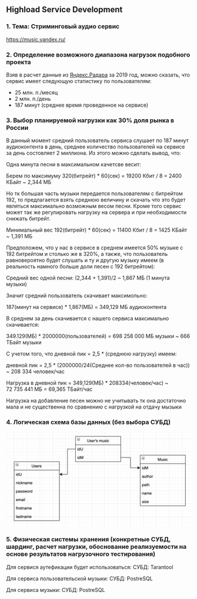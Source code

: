 ﻿## Highload Service Development

### 1. Тема: Стриминговый аудио сервис
<https://music.yandex.ru/>

### 2. Определение возможного диапазона нагрузок подобного проекта

Взяв в расчет данные из [Яндекс.Радара](https://radar.yandex.ru/top_list?thematic=culture%2Cmusic)  за 2019 год, можно сказать, что сервис имеет следующую статистику по пользователям: 
* 25 млн. п./месяц
* 2 млн. п./день
* 187 минут (среднее время проведенное на сервисе)



### 3. Выбор планируемой нагрузки как 30% доля рынка в России

В данный момент средний пользователь сервиса слушает по 187 минут аудиоконтента в день, среднее количество пользователей на сервисе за день состовляет 2 миллиона. Из этого можно сделать вывод, что:

Одна минута песни в максимальном качетсве весит: 

Берем по максимуму 320(битрейт) * 60(сек) = 19200 Кбит / 8 = 2400 КБайт ~ 2,344 МБ 

Но тк большая часть музыки передается пользователям с битрейтом 192, то предлагается взять среднюю величину и скачать что это будет являться максимально возможным весом песни. Кроме того сервис может так же регулировать нагрузку на сервера и при необходимости снижать битрейт.

Минимальный вес 192(битрейт) * 60(сек) = 11400 Кбит / 8 = 1425 КБайт ~ 1,391 МБ

Предположем, что у нас в сервисе в среднем имеется 50% музыке с 192 битрейтом и столько же в 320%, а также, что пользователь равновероятно будет слушать и ту и другую музыку имеем (в реальность намного больше доли песен с 192 битрейтом):

Средний вес одной песни: (2,344 + 1,391)/2 ~ 1,867 МБ (1 минута музыки)

Значит средний пользователь скачивает максимольно:

187(минут на сервисе) * 1,867(МБ) = 349,129 МБ аудиоконтента

В среднем за день скачивается с нашего сервиса максимально скачивается:

349.129(МБ) * 2000000(пользователей) = 698 258 000 МБ музыки ~ 666 ТБайт музыки 

С учетом того, что дневной пик = 2,5 * (среднюю нагрузку) имеем:

дневной пик = 2,5 * (2000000/24(Среднее кол-во пользователей в час)) ~ 208 334 человек/час

Нагрузка в дневной пик = 349,129(МБ) * 208334(человек/час) ~ 72 735 441 МБ = 69,365 ТБайт/час

Нагрузка на добавление песен можно не учитывать тк она достаточно мала и не существенна по сравнению с нагрузкой на отдачу мызыки

### 4. Логическая схема базы данных (без выбора СУБД)
![](./img/схема.png)

### 5. Физическая системы хранения (конкретные СУБД, шардинг, расчет нагрузки, обоснование реализуемости на основе результатов нагрузочного тестирования)

Для сервися аутефикации будет использоваться:
СУБД: Tarantool

Для сервиса пользовательской музыки:
СУБД: PostreSQL

Для сервиса музыки:
СУБД: PostreSQL